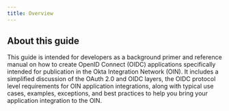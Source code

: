 ```yaml
---
title: Overview
---
```


## About this guide

This guide is intended for developers as a background primer and reference manual on how to create OpenID Connect (OIDC) applications specifically intended for publication in the Okta Integration Network (OIN). It includes a simplified discussion of the OAuth 2.0 and OIDC layers, the OIDC protocol level requirements for OIN application integrations, along with typical use cases, examples, exceptions, and best practices to help you bring your application integration to the OIN.

<NextSectionLink/>
